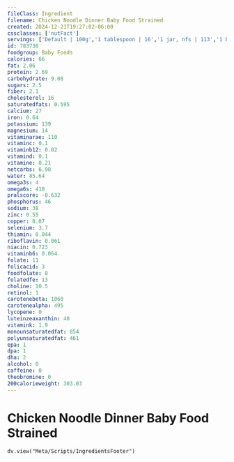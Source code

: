 ```yaml
---
fileClass: Ingredient
filename: Chicken Noodle Dinner Baby Food Strained
created: 2024-12-21T19:27:02-06:00
cssclasses: ['nutFact']
servings: ['Default | 100g','1 tablespoon | 16','1 jar, nfs | 113','1 beech-nut stage 2 | 113','1 gerber 2nd foods | 113']
id: 783730
foodgroup: Baby Foods
calories: 66
fat: 2.06
protein: 2.69
carbohydrate: 9.08
sugars: 2.5
fiber: 2.1
cholesterol: 16
saturatedfats: 0.595
calcium: 27
iron: 0.64
potassium: 139
magnesium: 14
vitaminarae: 110
vitaminc: 0.1
vitaminb12: 0.02
vitamind: 0.1
vitamine: 0.21
netcarbs: 6.98
water: 85.64
omega3s: 4
omega6s: 418
pralscore: -0.632
phosphorus: 46
sodium: 38
zinc: 0.55
copper: 0.07
selenium: 3.7
thiamin: 0.044
riboflavin: 0.061
niacin: 0.723
vitaminb6: 0.064
folate: 11
folicacid: 3
foodfolate: 8
folatedfe: 13
choline: 10.5
retinol: 1
carotenebeta: 1060
carotenealpha: 495
lycopene: 0
luteinzeaxanthin: 40
vitamink: 1.9
monounsaturatedfat: 854
polyunsaturatedfat: 461
epa: 1
dpa: 1
dha: 2
alcohol: 0
caffeine: 0
theobromine: 0
200calorieweight: 303.03
---
```


# Chicken Noodle Dinner Baby Food Strained

```dataviewjs
dv.view("Meta/Scripts/IngredientsFooter")
```